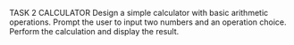 TASK 2
CALCULATOR
Design a simple calculator with basic arithmetic operations. Prompt the user to input two numbers and an operation choice. Perform the calculation and display the result.
